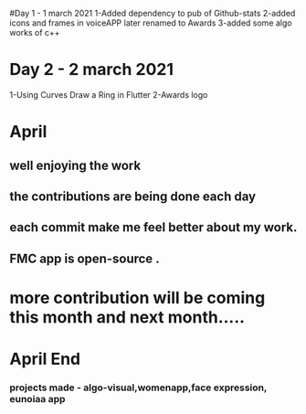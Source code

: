 #Day 1 - 1 march 2021
1-Added dependency to pub of Github-stats 
2-added icons and frames in voiceAPP later renamed to Awards
3-added some algo works of c++

# Day 2 - 2 march 2021
1-Using Curves Draw a Ring in Flutter
2-Awards logo

# April
## well enjoying the work
## the contributions are being done each day
## each commit make me feel better about my work.

## FMC app is open-source .
#  more contribution will be coming this month and next month.....

# April End
### projects made - algo-visual,womenapp,face expression, eunoiaa app